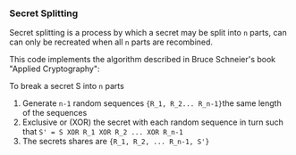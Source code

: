 ### Secret Splitting

Secret splitting is a process by which a secret may be split into `n` parts, can can only be recreated when all `n` parts are recombined.

This code implements the algorithm described in Bruce Schneier's book "Applied Cryptography":

To break a secret S into `n` parts
1. Generate `n-1` random sequences `{R_1, R_2... R_n-1}`the same length of the sequences
2. Exclusive or (XOR) the secret with each random sequence in turn such that `S' = S XOR R_1 XOR R_2 ... XOR R_n-1`
3. The secrets shares are `{R_1, R_2, ... R_n-1, S'}`
